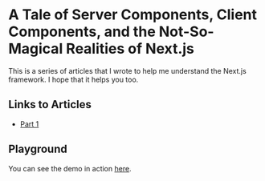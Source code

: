 # A Tale of Server Components, Client Components, and the Not-So-Magical Realities of Next.js

This is a series of articles that I wrote to help me understand the Next.js framework. I hope that it helps you too.

## Links to Articles

- [Part 1](https://horagutierrez.medium.com/a-tale-of-server-components-client-components-and-the-not-so-magical-realities-of-next-js-bd01d41d4f75)

## Playground 

You can see the demo in action [here](https://nextjs-server-components-demo.vercel.app/).